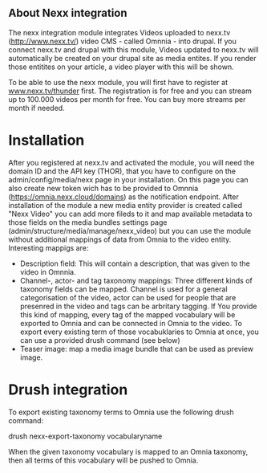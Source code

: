 ## About Nexx integration

The nexx integration module integrates Videos uploaded to nexx.tv (http://www.nexx.tv/) video CMS - called Omnnia - into drupal. 
If you connect nexx.tv and drupal with this module, Videos updated to nexx.tv will automatically be created on 
your drupal site as media entites. If you render those entitites on your article, a video player with this will be shown. 

To be able to use the nexx module, you will first have to register at www.nexx.tv/thunder first. The registration is 
for free and you can stream up to 100.000 videos per month for free. You can buy more streams per month if needed.

# Installation
After you registered at nexx.tv and activated the module, you will need the domain ID and the API key (THOR), that you have to 
configure on the admin/config/media/nexx page in your installation.
On this page you can also create new token wich has to be provided to Omnnia (https://omnia.nexx.cloud/domains) 
as the notification endpoint.
After installation of the module a new media entity provider is created called "Nexx Video" you can add more fileds to it and map 
available metadata to those fields on the media bundles settings page (admin/structure/media/manage/nexx_video)
but you can use the module without additional mappings of data from Omnia to the video entity. 
Interesting mappigs are:

* Description field: This will contain a description, that was given to the video in Omnnia.
* Channel-, actor- and tag taxonomy mappings: Three different kinds of taxonomy fields can be mapped.
  Channel is used for a general categorisation of the video, actor can be used for people that 
  are presenred in the video and tags can be arbritary tagging. If You provide this kind of mapping, 
  every tag of the mapped vocabulary will be exported to Omnia and can be connected in Omnia to the video.
  To export every existing term of those vocabuklaries to Omnia at once, you can use a provided drush command (see below)
* Teaser image: map a media image bundle that can be used as preview image.

# Drush integration
To export existing taxonomy terms to Omnia use the following drush command:

drush nexx-export-taxonomy vocabularyname

When the given taxonomy vocabulary is mapped to an Omnia taxonomy, then all terms of this vocabulary will be pushed to Omnia.
